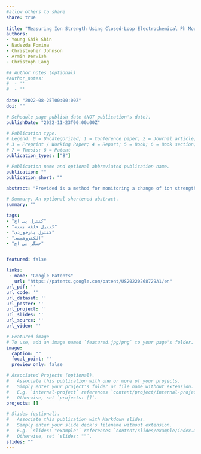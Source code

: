 ```yaml
---
#allow others to share
share: true
  
title: "Measuring Ion Strength Using Closed-Loop Electrochemical Ph Modulation"
authors:
- Young Shik Shin
- Nadezda Fomina
- Christopher Johnson
- Armin Darvish
- Christoph Lang

## Author notes (optional)
#author_notes:
#  - ''
#  - ''
  
date: "2022-08-25T00:00:00Z"
doi: ""

# Schedule page publish date (NOT publication's date).
publishDate: "2022-11-23T00:00:00Z"

# Publication type.
# Legend: 0 = Uncategorized; 1 = Conference paper; 2 = Journal article;
# 3 = Preprint / Working Paper; 4 = Report; 5 = Book; 6 = Book section;
# 7 = Thesis; 8 = Patent
publication_types: ["8"]

# Publication name and optional abbreviated publication name.
publication: ""
publication_short: ""

abstract: "Provided is a method for monitoring a change of ion strength in a sample solution by a closed-loop device that provides continuous cycling of electrochemical pH modulation between pre-defined pH values. In particular, the change of ion strength may be induced by a chemical reaction and may ultimately alter the electrical control parameters of the closed-loop device. By measuring such electrical control parameters, the degree and progress of the underlying chemical reaction may be monitored."

# Summary. An optional shortened abstract.
summary: ""

tags:
- "کنترل پی اچ"
- "کنترل حلقه بسته"
- "کنترل بازخوردی"
- "الکتروشیمی"
- "حسگر پی اچ"


featured: false

links:
 - name: "Google Patents"
   url: "https://patents.google.com/patent/US20220268729A1/en"
url_pdf: ''
url_code: ''
url_dataset: ''
url_poster: ''
url_project: ''
url_slides: ''
url_source: ''
url_video: ''

# Featured image
# To use, add an image named `featured.jpg/png` to your page's folder. 
image:
  caption: ""
  focal_point: ""
  preview_only: false

# Associated Projects (optional).
#   Associate this publication with one or more of your projects.
#   Simply enter your project's folder or file name without extension.
#   E.g. `internal-project` references `content/project/internal-project/index.md`.
#   Otherwise, set `projects: []`.
projects: []

# Slides (optional).
#   Associate this publication with Markdown slides.
#   Simply enter your slide deck's filename without extension.
#   E.g. `slides: "example"` references `content/slides/example/index.md`.
#   Otherwise, set `slides: ""`.
slides: ""
---
```

